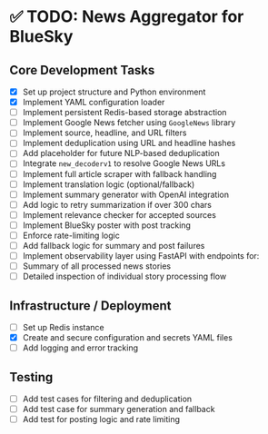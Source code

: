 # ✅ TODO: News Aggregator for BlueSky

## Core Development Tasks

- [x] Set up project structure and Python environment
- [x] Implement YAML configuration loader
- [ ] Implement persistent Redis-based storage abstraction
- [ ] Implement Google News fetcher using `GoogleNews` library
- [ ] Implement source, headline, and URL filters
- [ ] Implement deduplication using URL and headline hashes
- [ ] Add placeholder for future NLP-based deduplication
- [ ] Integrate `new_decoderv1` to resolve Google News URLs
- [ ] Implement full article scraper with fallback handling
- [ ] Implement translation logic (optional/fallback)
- [ ] Implement summary generator with OpenAI integration
- [ ] Add logic to retry summarization if over 300 chars
- [ ] Implement relevance checker for accepted sources
- [ ] Implement BlueSky poster with post tracking
- [ ] Enforce rate-limiting logic
- [ ] Add fallback logic for summary and post failures
- [ ] Implement observability layer using FastAPI with endpoints for:
- [ ] Summary of all processed news stories
- [ ] Detailed inspection of individual story processing flow

## Infrastructure / Deployment

- [ ] Set up Redis instance
- [x] Create and secure configuration and secrets YAML files
- [ ] Add logging and error tracking

## Testing

- [ ] Add test cases for filtering and deduplication
- [ ] Add test case for summary generation and fallback
- [ ] Add test for posting logic and rate limiting
